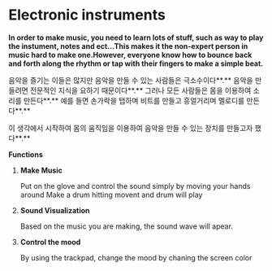 # Electronic instruments

**In order to make music, you need to learn lots of stuff, such as way to play the instument, notes and ect...This makes it the non-expert person in music hard to make one.However, everyone know how to bounce back and forth along the rhythm or tap with their fingers to make a simple beat.**

음악을 즐기는 이들은 많지만 음악을 만들 수 있는 사람들은 극소수이다**.** 음악을 만들려면 전문적인 지식을 요하기 때문이다**.** 그러나 모든 사람들은 몸을 이용하여 소리를 만든다**.** 예를 들면 손가락을 탭하며 비트를 만들고 흥얼거리며 멜로디를 만든다**.**

이 생각에서 시작하여 몸의 움직임을 이용하여 음악을 만들 수 있는 장치를 만들고자 했다**.**

**Functions**

1. **Make Music**
    
    Put on the glove and control the sound simply by moving your hands around Make a drum hitting movent and drum will play
    
2. **Sound Visualization**
    
    Based on the music you are making, the sound wave will apear.
    
3. **Control the mood**
    
    By using the trackpad, change the mood by chaning the screen color
